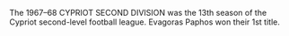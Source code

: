 The 1967–68 CYPRIOT SECOND DIVISION was the 13th season of the Cypriot second-level football league. Evagoras Paphos won their 1st title.
